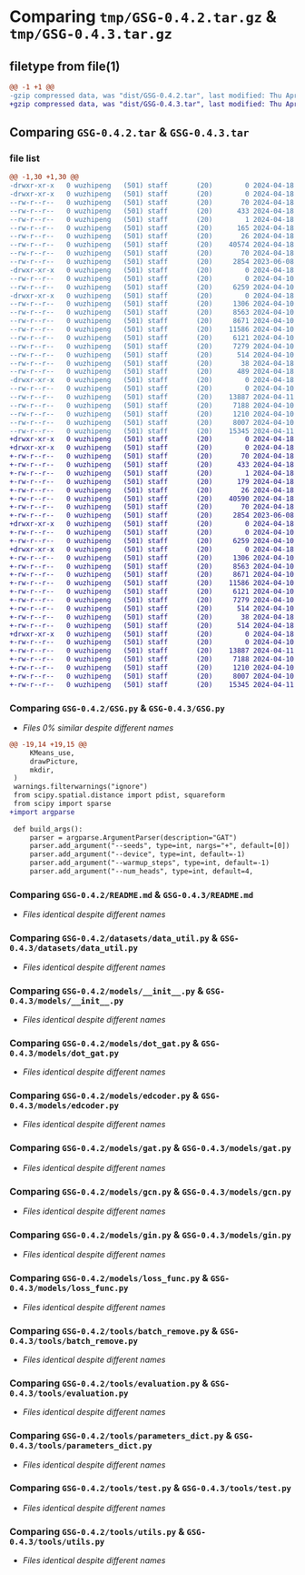 # Comparing `tmp/GSG-0.4.2.tar.gz` & `tmp/GSG-0.4.3.tar.gz`

## filetype from file(1)

```diff
@@ -1 +1 @@
-gzip compressed data, was "dist/GSG-0.4.2.tar", last modified: Thu Apr 18 04:47:45 2024, max compression
+gzip compressed data, was "dist/GSG-0.4.3.tar", last modified: Thu Apr 18 05:15:13 2024, max compression
```

## Comparing `GSG-0.4.2.tar` & `GSG-0.4.3.tar`

### file list

```diff
@@ -1,30 +1,30 @@
-drwxr-xr-x   0 wuzhipeng   (501) staff       (20)        0 2024-04-18 04:47:45.000000 GSG-0.4.2/
-drwxr-xr-x   0 wuzhipeng   (501) staff       (20)        0 2024-04-18 04:47:45.000000 GSG-0.4.2/GSG.egg-info/
--rw-r--r--   0 wuzhipeng   (501) staff       (20)       70 2024-04-18 04:47:45.000000 GSG-0.4.2/GSG.egg-info/PKG-INFO
--rw-r--r--   0 wuzhipeng   (501) staff       (20)      433 2024-04-18 04:47:45.000000 GSG-0.4.2/GSG.egg-info/SOURCES.txt
--rw-r--r--   0 wuzhipeng   (501) staff       (20)        1 2024-04-18 04:47:45.000000 GSG-0.4.2/GSG.egg-info/dependency_links.txt
--rw-r--r--   0 wuzhipeng   (501) staff       (20)      165 2024-04-18 04:47:45.000000 GSG-0.4.2/GSG.egg-info/requires.txt
--rw-r--r--   0 wuzhipeng   (501) staff       (20)       26 2024-04-18 04:47:45.000000 GSG-0.4.2/GSG.egg-info/top_level.txt
--rw-r--r--   0 wuzhipeng   (501) staff       (20)    40574 2024-04-18 04:41:51.000000 GSG-0.4.2/GSG.py
--rw-r--r--   0 wuzhipeng   (501) staff       (20)       70 2024-04-18 04:47:45.000000 GSG-0.4.2/PKG-INFO
--rw-r--r--   0 wuzhipeng   (501) staff       (20)     2854 2023-06-08 05:59:08.000000 GSG-0.4.2/README.md
-drwxr-xr-x   0 wuzhipeng   (501) staff       (20)        0 2024-04-18 04:47:45.000000 GSG-0.4.2/datasets/
--rw-r--r--   0 wuzhipeng   (501) staff       (20)        0 2024-04-10 02:47:19.000000 GSG-0.4.2/datasets/__init__.py
--rw-r--r--   0 wuzhipeng   (501) staff       (20)     6259 2024-04-10 02:47:19.000000 GSG-0.4.2/datasets/data_util.py
-drwxr-xr-x   0 wuzhipeng   (501) staff       (20)        0 2024-04-18 04:47:45.000000 GSG-0.4.2/models/
--rw-r--r--   0 wuzhipeng   (501) staff       (20)     1306 2024-04-10 02:47:17.000000 GSG-0.4.2/models/__init__.py
--rw-r--r--   0 wuzhipeng   (501) staff       (20)     8563 2024-04-10 08:40:14.000000 GSG-0.4.2/models/dot_gat.py
--rw-r--r--   0 wuzhipeng   (501) staff       (20)     8671 2024-04-10 08:40:14.000000 GSG-0.4.2/models/edcoder.py
--rw-r--r--   0 wuzhipeng   (501) staff       (20)    11586 2024-04-10 08:40:14.000000 GSG-0.4.2/models/gat.py
--rw-r--r--   0 wuzhipeng   (501) staff       (20)     6121 2024-04-10 08:40:14.000000 GSG-0.4.2/models/gcn.py
--rw-r--r--   0 wuzhipeng   (501) staff       (20)     7279 2024-04-10 08:40:14.000000 GSG-0.4.2/models/gin.py
--rw-r--r--   0 wuzhipeng   (501) staff       (20)      514 2024-04-10 02:47:16.000000 GSG-0.4.2/models/loss_func.py
--rw-r--r--   0 wuzhipeng   (501) staff       (20)       38 2024-04-18 04:47:45.000000 GSG-0.4.2/setup.cfg
--rw-r--r--   0 wuzhipeng   (501) staff       (20)      489 2024-04-18 04:47:41.000000 GSG-0.4.2/setup.py
-drwxr-xr-x   0 wuzhipeng   (501) staff       (20)        0 2024-04-18 04:47:45.000000 GSG-0.4.2/tools/
--rw-r--r--   0 wuzhipeng   (501) staff       (20)        0 2024-04-10 02:47:15.000000 GSG-0.4.2/tools/__init__.py
--rw-r--r--   0 wuzhipeng   (501) staff       (20)    13887 2024-04-11 00:48:10.000000 GSG-0.4.2/tools/batch_remove.py
--rw-r--r--   0 wuzhipeng   (501) staff       (20)     7188 2024-04-10 08:40:14.000000 GSG-0.4.2/tools/evaluation.py
--rw-r--r--   0 wuzhipeng   (501) staff       (20)     1210 2024-04-10 02:47:16.000000 GSG-0.4.2/tools/parameters_dict.py
--rw-r--r--   0 wuzhipeng   (501) staff       (20)     8007 2024-04-10 02:47:15.000000 GSG-0.4.2/tools/test.py
--rw-r--r--   0 wuzhipeng   (501) staff       (20)    15345 2024-04-11 01:04:23.000000 GSG-0.4.2/tools/utils.py
+drwxr-xr-x   0 wuzhipeng   (501) staff       (20)        0 2024-04-18 05:15:13.000000 GSG-0.4.3/
+drwxr-xr-x   0 wuzhipeng   (501) staff       (20)        0 2024-04-18 05:15:13.000000 GSG-0.4.3/GSG.egg-info/
+-rw-r--r--   0 wuzhipeng   (501) staff       (20)       70 2024-04-18 05:15:13.000000 GSG-0.4.3/GSG.egg-info/PKG-INFO
+-rw-r--r--   0 wuzhipeng   (501) staff       (20)      433 2024-04-18 05:15:13.000000 GSG-0.4.3/GSG.egg-info/SOURCES.txt
+-rw-r--r--   0 wuzhipeng   (501) staff       (20)        1 2024-04-18 05:15:13.000000 GSG-0.4.3/GSG.egg-info/dependency_links.txt
+-rw-r--r--   0 wuzhipeng   (501) staff       (20)      179 2024-04-18 05:15:13.000000 GSG-0.4.3/GSG.egg-info/requires.txt
+-rw-r--r--   0 wuzhipeng   (501) staff       (20)       26 2024-04-18 05:15:13.000000 GSG-0.4.3/GSG.egg-info/top_level.txt
+-rw-r--r--   0 wuzhipeng   (501) staff       (20)    40590 2024-04-18 05:14:31.000000 GSG-0.4.3/GSG.py
+-rw-r--r--   0 wuzhipeng   (501) staff       (20)       70 2024-04-18 05:15:13.000000 GSG-0.4.3/PKG-INFO
+-rw-r--r--   0 wuzhipeng   (501) staff       (20)     2854 2023-06-08 05:59:08.000000 GSG-0.4.3/README.md
+drwxr-xr-x   0 wuzhipeng   (501) staff       (20)        0 2024-04-18 05:15:13.000000 GSG-0.4.3/datasets/
+-rw-r--r--   0 wuzhipeng   (501) staff       (20)        0 2024-04-10 02:47:19.000000 GSG-0.4.3/datasets/__init__.py
+-rw-r--r--   0 wuzhipeng   (501) staff       (20)     6259 2024-04-10 02:47:19.000000 GSG-0.4.3/datasets/data_util.py
+drwxr-xr-x   0 wuzhipeng   (501) staff       (20)        0 2024-04-18 05:15:13.000000 GSG-0.4.3/models/
+-rw-r--r--   0 wuzhipeng   (501) staff       (20)     1306 2024-04-10 02:47:17.000000 GSG-0.4.3/models/__init__.py
+-rw-r--r--   0 wuzhipeng   (501) staff       (20)     8563 2024-04-10 08:40:14.000000 GSG-0.4.3/models/dot_gat.py
+-rw-r--r--   0 wuzhipeng   (501) staff       (20)     8671 2024-04-10 08:40:14.000000 GSG-0.4.3/models/edcoder.py
+-rw-r--r--   0 wuzhipeng   (501) staff       (20)    11586 2024-04-10 08:40:14.000000 GSG-0.4.3/models/gat.py
+-rw-r--r--   0 wuzhipeng   (501) staff       (20)     6121 2024-04-10 08:40:14.000000 GSG-0.4.3/models/gcn.py
+-rw-r--r--   0 wuzhipeng   (501) staff       (20)     7279 2024-04-10 08:40:14.000000 GSG-0.4.3/models/gin.py
+-rw-r--r--   0 wuzhipeng   (501) staff       (20)      514 2024-04-10 02:47:16.000000 GSG-0.4.3/models/loss_func.py
+-rw-r--r--   0 wuzhipeng   (501) staff       (20)       38 2024-04-18 05:15:13.000000 GSG-0.4.3/setup.cfg
+-rw-r--r--   0 wuzhipeng   (501) staff       (20)      514 2024-04-18 05:15:11.000000 GSG-0.4.3/setup.py
+drwxr-xr-x   0 wuzhipeng   (501) staff       (20)        0 2024-04-18 05:15:13.000000 GSG-0.4.3/tools/
+-rw-r--r--   0 wuzhipeng   (501) staff       (20)        0 2024-04-10 02:47:15.000000 GSG-0.4.3/tools/__init__.py
+-rw-r--r--   0 wuzhipeng   (501) staff       (20)    13887 2024-04-11 00:48:10.000000 GSG-0.4.3/tools/batch_remove.py
+-rw-r--r--   0 wuzhipeng   (501) staff       (20)     7188 2024-04-10 08:40:14.000000 GSG-0.4.3/tools/evaluation.py
+-rw-r--r--   0 wuzhipeng   (501) staff       (20)     1210 2024-04-10 02:47:16.000000 GSG-0.4.3/tools/parameters_dict.py
+-rw-r--r--   0 wuzhipeng   (501) staff       (20)     8007 2024-04-10 02:47:15.000000 GSG-0.4.3/tools/test.py
+-rw-r--r--   0 wuzhipeng   (501) staff       (20)    15345 2024-04-11 01:04:23.000000 GSG-0.4.3/tools/utils.py
```

### Comparing `GSG-0.4.2/GSG.py` & `GSG-0.4.3/GSG.py`

 * *Files 0% similar despite different names*

```diff
@@ -19,14 +19,15 @@
     KMeans_use,
     drawPicture,
     mkdir,
 )
 warnings.filterwarnings("ignore")
 from scipy.spatial.distance import pdist, squareform
 from scipy import sparse
+import argparse
 
 def build_args():
     parser = argparse.ArgumentParser(description="GAT")
     parser.add_argument("--seeds", type=int, nargs="+", default=[0])
     parser.add_argument("--device", type=int, default=-1)
     parser.add_argument("--warmup_steps", type=int, default=-1)
     parser.add_argument("--num_heads", type=int, default=4,
```

### Comparing `GSG-0.4.2/README.md` & `GSG-0.4.3/README.md`

 * *Files identical despite different names*

### Comparing `GSG-0.4.2/datasets/data_util.py` & `GSG-0.4.3/datasets/data_util.py`

 * *Files identical despite different names*

### Comparing `GSG-0.4.2/models/__init__.py` & `GSG-0.4.3/models/__init__.py`

 * *Files identical despite different names*

### Comparing `GSG-0.4.2/models/dot_gat.py` & `GSG-0.4.3/models/dot_gat.py`

 * *Files identical despite different names*

### Comparing `GSG-0.4.2/models/edcoder.py` & `GSG-0.4.3/models/edcoder.py`

 * *Files identical despite different names*

### Comparing `GSG-0.4.2/models/gat.py` & `GSG-0.4.3/models/gat.py`

 * *Files identical despite different names*

### Comparing `GSG-0.4.2/models/gcn.py` & `GSG-0.4.3/models/gcn.py`

 * *Files identical despite different names*

### Comparing `GSG-0.4.2/models/gin.py` & `GSG-0.4.3/models/gin.py`

 * *Files identical despite different names*

### Comparing `GSG-0.4.2/models/loss_func.py` & `GSG-0.4.3/models/loss_func.py`

 * *Files identical despite different names*

### Comparing `GSG-0.4.2/tools/batch_remove.py` & `GSG-0.4.3/tools/batch_remove.py`

 * *Files identical despite different names*

### Comparing `GSG-0.4.2/tools/evaluation.py` & `GSG-0.4.3/tools/evaluation.py`

 * *Files identical despite different names*

### Comparing `GSG-0.4.2/tools/parameters_dict.py` & `GSG-0.4.3/tools/parameters_dict.py`

 * *Files identical despite different names*

### Comparing `GSG-0.4.2/tools/test.py` & `GSG-0.4.3/tools/test.py`

 * *Files identical despite different names*

### Comparing `GSG-0.4.2/tools/utils.py` & `GSG-0.4.3/tools/utils.py`

 * *Files identical despite different names*

